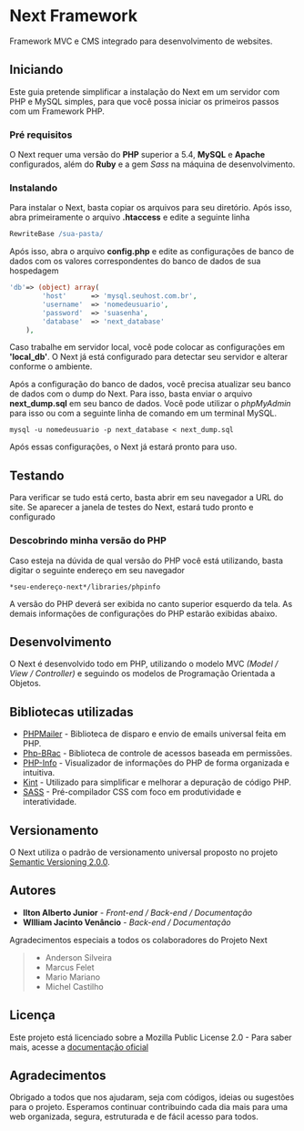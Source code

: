 # Next Framework

Framework MVC e CMS integrado para desenvolvimento de websites.

## Iniciando

Este guia pretende simplificar a instalação do Next em um servidor com PHP e MySQL simples, para que você possa iniciar os primeiros passos com um Framework PHP.

### Pré requisitos

O Next requer uma versão do **PHP** superior a 5.4, **MySQL** e **Apache** configurados, além do **Ruby** e a gem *Sass* na máquina de desenvolvimento.

### Instalando

Para instalar o Next, basta copiar os arquivos para seu diretório. Após isso, abra primeiramente o arquivo **.htaccess** e edite a seguinte linha

```apache
RewriteBase /sua-pasta/
```

Após isso, abra o arquivo **config.php** e edite as configurações de banco de dados com os valores correspondentes do banco de dados de sua hospedagem

```php
'db'=> (object) array(
        'host'      => 'mysql.seuhost.com.br',
        'username'  => 'nomedeusuario',
        'password'  => 'suasenha',
        'database'  => 'next_database'
    ),
```

Caso trabalhe em servidor local, você pode colocar as configurações em **'local_db'**. O Next já está configurado para detectar seu servidor e alterar conforme o ambiente. 

Após a configuração do banco de dados, você precisa atualizar seu banco de dados com o dump do Next. Para isso, basta enviar o arquivo **next_dump.sql** em seu banco de dados. Você pode utilizar o *phpMyAdmin* para isso ou com a seguinte linha de comando em um terminal MySQL.

```mysql
mysql -u nomedeusuario -p next_database < next_dump.sql
```

Após essas configurações, o Next já estará pronto para uso.

## Testando

Para verificar se tudo está certo, basta abrir em seu navegador a URL do site. Se aparecer a janela de testes do Next, estará tudo pronto e configurado

### Descobrindo minha versão do PHP

Caso esteja na dúvida de qual versão do PHP você está utilizando, basta digitar o seguinte endereço em seu navegador

```
*seu-endereço-next*/libraries/phpinfo
```

A versão do PHP deverá ser exibida no canto superior esquerdo da tela. As demais informações de configurações do PHP estarão exibidas abaixo.

## Desenvolvimento

O Next é desenvolvido todo em PHP, utilizando o modelo MVC *(Model / View / Controller)* e seguindo os modelos de Programação Orientada a Objetos.

## Bibliotecas utilizadas

* [PHPMailer](https://github.com/PHPMailer/PHPMailer) - Biblioteca de disparo e envio de emails universal feita em PHP.
* [Php-BRac](http://phprbac.net/) - Biblioteca de controle de acessos baseada em permissões.
* [PHP-Info](https://github.com/SynCap/PHP-Info) - Visualizador de informações do PHP de forma organizada e intuitiva.
* [Kint](https://kint-php.github.io/kint/) - Utilizado para simplificar e melhorar a depuração de código PHP.
* [SASS](http://sass-lang.com/) - Pré-compilador CSS com foco em produtividade e interatividade.

## Versionamento

O Next utiliza o padrão de versionamento universal proposto no projeto [Semantic Versioning 2.0.0](http://semver.org/). 

## Autores

* **Ilton Alberto Junior** - *Front-end / Back-end / Documentação*
* **WIlliam Jacinto Venâncio** - *Back-end / Documentação*

Agradecimentos especiais a todos os colaboradores do Projeto Next

> * Anderson Silveira
> * Marcus Felet
> * Mario Mariano
> * Michel Castilho

## Licença

Este projeto está licenciado sobre a Mozilla Public License 2.0 - Para saber mais, acesse a [documentação oficial](https://www.mozilla.org/media/MPL/2.0/index.txt)

## Agradecimentos

Obrigado a todos que nos ajudaram, seja com códigos, ideias ou sugestões para o projeto. Esperamos continuar contribuindo cada dia mais para uma web organizada, segura, estruturada e de fácil acesso para todos.
